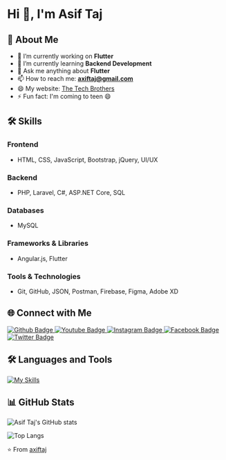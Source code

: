 # Hi 👋, I'm Asif Taj

## 🚀 About Me
- 🔭 I’m currently working on **Flutter**
- 🌱 I’m currently learning **Backend Development**
- 💬 Ask me anything about **Flutter**
- 📫 How to reach me: **axiftaj@gmail.com**
- 😄 My website: [The Tech Brothers](https://thetechbrothers.net)
- ⚡ Fun fact: I'm coming to teen 😄

## 🛠 Skills
### Frontend
- HTML, CSS, JavaScript, Bootstrap, jQuery, UI/UX
### Backend
- PHP, Laravel, C#, ASP.NET Core, SQL
### Databases
- MySQL
### Frameworks & Libraries
- Angular.js, Flutter
### Tools & Technologies
- Git, GitHub, JSON, Postman, Firebase, Figma, Adobe XD

## 🌐 Connect with Me
<div id="badges">
  <a href="https://github.com/axiftaj">
    <img src="https://img.shields.io/badge/Github-white?style=for-the-badge&logo=Github&logoColor=black" alt="Github Badge"/>
  </a>
  <a href="https://www.youtube.com/channel/UCzvRaprYPhvAplMK36Gu0kw">
    <img src="https://img.shields.io/badge/YouTube-red?style=for-the-badge&logo=youtube&logoColor=white" alt="Youtube Badge"/>
  </a>
   <a href="https://www.instagram.com/axif_taj">
    <img src="https://img.shields.io/badge/Instagram-purple?style=for-the-badge&logo=instagram&logoColor=white" alt="Instagram Badge"/>
  </a>
   <a href="https://fb.com/aaxiftaj">
    <img src="https://img.shields.io/badge/Facebook-blue?style=for-the-badge&logo=facebook&logoColor=white" alt="Facebook Badge"/>
  </a>
   <a href="https://twitter.com/axiftaj">
    <img src="https://img.shields.io/badge/Twitter-blue?style=for-the-badge&logo=twitter&logoColor=white" alt="Twitter Badge"/>
  </a>
</div>

## 🛠 Languages and Tools
[![My Skills](https://skillicons.dev/icons?i=flutter,dart,firebase,github,git,postman,figma,xd&perline=5)](https://skillicons.dev)

## 📊 GitHub Stats
![Asif Taj's GitHub stats](https://github-readme-stats.vercel.app/api?username=axiftaj&show_icons=true&theme=dark)

![Top Langs](https://github-readme-stats.vercel.app/api/top-langs/?username=axiftaj&theme=dark)

⭐️ From [axiftaj](https://github.com/axiftaj)
